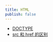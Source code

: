 ```yaml
---
title: HTML
publish: false
---
```


* [DOCTYPE](0001、DOCTYPE.md)
* [src 和 href 的区别](0002、src和href的区别.md)